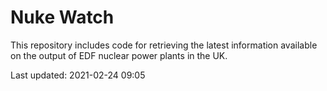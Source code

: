 # Nuke Watch

This repository includes code for retrieving the latest information available on the output of EDF nuclear power plants in the UK.

Last updated: 2021-02-24 09:05